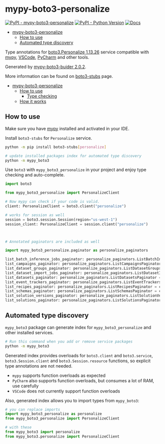 # mypy-boto3-personalize

[![PyPI - mypy-boto3-personalize](https://img.shields.io/pypi/v/mypy-boto3-personalize.svg?color=blue)](https://pypi.org/project/mypy-boto3-personalize)
[![PyPI - Python Version](https://img.shields.io/pypi/pyversions/mypy-boto3-personalize.svg?color=blue)](https://pypi.org/project/mypy-boto3-personalize)
[![Docs](https://img.shields.io/readthedocs/mypy-boto3-builder.svg?color=blue)](https://mypy-boto3-builder.readthedocs.io/)

- [mypy-boto3-personalize](#mypy-boto3-personalize)
  - [How to use](#how-to-use)
  - [Automated type discovery](#automated-type-discovery)


Type annotations for
[boto3.Personalize 1.13.26](https://boto3.amazonaws.com/v1/documentation/api/1.13.26/reference/services/personalize.html#Personalize) service
compatible with [mypy](https://github.com/python/mypy), [VSCode](https://code.visualstudio.com/),
[PyCharm](https://www.jetbrains.com/pycharm/) and other tools.

Generated by [mypy-boto3-buider 2.0.2](https://github.com/vemel/mypy_boto3_builder).

More information can be found on [boto3-stubs](https://pypi.org/project/boto3-stubs/) page.

- [mypy-boto3-personalize](#mypy-boto3-personalize)
  - [How to use](#how-to-use)
    - [Type checking](#type-checking)
  - [How it works](#how-it-works)

## How to use

Make sure you have [mypy](https://github.com/python/mypy) installed and activated in your IDE.

Install `boto3-stubs` for `Personalize` service.

```bash
python -m pip install boto3-stubs[personalize]

# update installed packages index for automated type discovery
python -m mypy_boto3
```

Use `boto3` with `mypy_boto3_personalize` in your project and enjoy type checking and auto-complete.

```python
import boto3

from mypy_boto3_personalize import PersonalizeClient

# Now mypy can check if your code is valid.
client: PersonalizeClient = boto3.client("personalize")

# works for session as well
session = boto3.session.Session(region="us-west-1")
session_client: PersonalizeClient = session.client("personalize")



# Annotated paginators are included as well

import mypy_boto3_personalize.paginator as personalize_paginators

list_batch_inference_jobs_paginator: personalize_paginators.ListBatchInferenceJobsPaginator = client.get_paginator("list_batch_inference_jobs")
list_campaigns_paginator: personalize_paginators.ListCampaignsPaginator = client.get_paginator("list_campaigns")
list_dataset_groups_paginator: personalize_paginators.ListDatasetGroupsPaginator = client.get_paginator("list_dataset_groups")
list_dataset_import_jobs_paginator: personalize_paginators.ListDatasetImportJobsPaginator = client.get_paginator("list_dataset_import_jobs")
list_datasets_paginator: personalize_paginators.ListDatasetsPaginator = client.get_paginator("list_datasets")
list_event_trackers_paginator: personalize_paginators.ListEventTrackersPaginator = client.get_paginator("list_event_trackers")
list_recipes_paginator: personalize_paginators.ListRecipesPaginator = client.get_paginator("list_recipes")
list_schemas_paginator: personalize_paginators.ListSchemasPaginator = client.get_paginator("list_schemas")
list_solution_versions_paginator: personalize_paginators.ListSolutionVersionsPaginator = client.get_paginator("list_solution_versions")
list_solutions_paginator: personalize_paginators.ListSolutionsPaginator = client.get_paginator("list_solutions")
```

## Automated type discovery

`mypy_boto3` package can generate index for `mypy_boto3_personalize` and other installed services.

```bash
# Run this command when you add or remove service packages
python -m mypy_boto3
```

Generated index provides overloads for `boto3.client` and `boto3.service`,
`boto3.Session.client` and `boto3.Session.resource` functions,
so explicit type annotations are not needed.

- `mypy` supports function overloads as expected
- `PyCharm` also supports function overloads, but consumes a lot of RAM, use carefully
- `VSCode` does not currently support function overloads

Also, generated index allows you to import types from `mypy_boto3`:

```python
# you can replace imports
import mypy_boto3_personalize as personalize
from mypy_boto3_personalize import PersonalizeClient

# with these
from mypy_boto3 import personalize
from mypy_boto3.personalize import PersonalizeClient
```